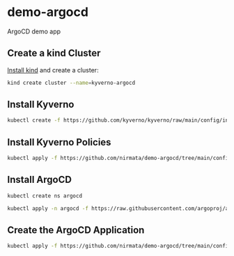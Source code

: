 # demo-argocd
ArgoCD demo app

## Create a kind Cluster

[Install kind](https://kind.sigs.k8s.io/) and create a cluster:

```sh
kind create cluster --name=kyverno-argocd
```

## Install Kyverno

```sh
kubectl create -f https://github.com/kyverno/kyverno/raw/main/config/install-latest-testing.yaml
```

## Install Kyverno Policies

```sh
kubectl apply -f https://github.com/nirmata/demo-argocd/tree/main/config/kyverno-polices/
```

## Install ArgoCD

```sh
kubectl create ns argocd
```

```sh
kubectl apply -n argocd -f https://raw.githubusercontent.com/argoproj/argo-cd/v2.10.0-rc1/manifests/install.yaml
```

## Create the ArgoCD Application

```sh
kubectl apply -f https://github.com/nirmata/demo-argocd/tree/main/config/argocd-app/
```

